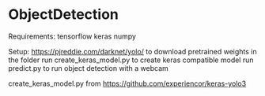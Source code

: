 # ObjectDetection

Requirements:
tensorflow
keras
numpy

Setup:
https://pjreddie.com/darknet/yolo/ to download pretrained weights in the folder
run create_keras_model.py to create keras compatible model
run predict.py to run object detection with a webcam


create_keras_model.py from https://github.com/experiencor/keras-yolo3

